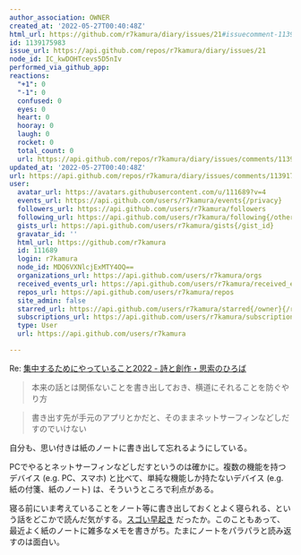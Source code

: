 ```yaml
---
author_association: OWNER
created_at: '2022-05-27T00:40:48Z'
html_url: https://github.com/r7kamura/diary/issues/21#issuecomment-1139175983
id: 1139175983
issue_url: https://api.github.com/repos/r7kamura/diary/issues/21
node_id: IC_kwDOHTcevs5D5nIv
performed_via_github_app: 
reactions:
  "+1": 0
  "-1": 0
  confused: 0
  eyes: 0
  heart: 0
  hooray: 0
  laugh: 0
  rocket: 0
  total_count: 0
  url: https://api.github.com/repos/r7kamura/diary/issues/comments/1139175983/reactions
updated_at: '2022-05-27T00:40:48Z'
url: https://api.github.com/repos/r7kamura/diary/issues/comments/1139175983
user:
  avatar_url: https://avatars.githubusercontent.com/u/111689?v=4
  events_url: https://api.github.com/users/r7kamura/events{/privacy}
  followers_url: https://api.github.com/users/r7kamura/followers
  following_url: https://api.github.com/users/r7kamura/following{/other_user}
  gists_url: https://api.github.com/users/r7kamura/gists{/gist_id}
  gravatar_id: ''
  html_url: https://github.com/r7kamura
  id: 111689
  login: r7kamura
  node_id: MDQ6VXNlcjExMTY4OQ==
  organizations_url: https://api.github.com/users/r7kamura/orgs
  received_events_url: https://api.github.com/users/r7kamura/received_events
  repos_url: https://api.github.com/users/r7kamura/repos
  site_admin: false
  starred_url: https://api.github.com/users/r7kamura/starred{/owner}{/repo}
  subscriptions_url: https://api.github.com/users/r7kamura/subscriptions
  type: User
  url: https://api.github.com/users/r7kamura

---
```

Re: [集中するためにやっていること2022 - 詩と創作・思索のひろば](https://motemen.hatenablog.com/entry/2022/05/concentration-hacks)

> 本来の話とは関係ないことを書き出しておき、横道にそれることを防ぐやり方

> 書き出す先が手元のアプリとかだと、そのままネットサーフィンなどしだすのでいけない

自分も、思い付きは紙のノートに書き出して忘れるようにしている。

PCでやるとネットサーフィンなどしだすというのは確かに。複数の機能を持つデバイス (e.g. PC、スマホ) と比べて、単純な機能しか持たないデバイス (e.g. 紙の付箋、紙のノート) は、そういうところで利点がある。

寝る前にいま考えていることをノート等に書き出しておくとよく寝られる、という話をどこかで読んだ気がする。[スゴい早起き](https://www.amazon.co.jp/dp/B07KWLFXX1) だったか。このこともあって、最近よく紙のノートに雑多なメモを書きがち。たまにノートをパラパラと読み返すのは面白い。